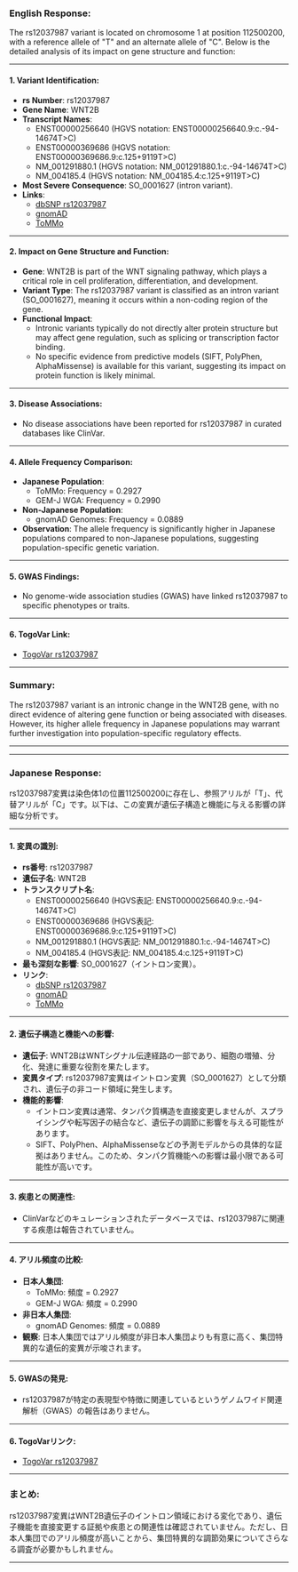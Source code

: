 ### English Response:

The rs12037987 variant is located on chromosome 1 at position 112500200, with a reference allele of "T" and an alternate allele of "C". Below is the detailed analysis of its impact on gene structure and function:

---

#### 1. **Variant Identification**:
- **rs Number**: rs12037987  
- **Gene Name**: WNT2B  
- **Transcript Names**:  
  - ENST00000256640 (HGVS notation: ENST00000256640.9:c.-94-14674T>C)  
  - ENST00000369686 (HGVS notation: ENST00000369686.9:c.125+9119T>C)  
  - NM_001291880.1 (HGVS notation: NM_001291880.1:c.-94-14674T>C)  
  - NM_004185.4 (HGVS notation: NM_004185.4:c.125+9119T>C)  
- **Most Severe Consequence**: SO_0001627 (intron variant).  
- **Links**:  
  - [dbSNP rs12037987](https://identifiers.org/dbsnp/rs12037987)  
  - [gnomAD](https://gnomad.broadinstitute.org/variant/1-112500200-T-C?dataset=gnomad_r4)  
  - [ToMMo](https://jmorp.megabank.tohoku.ac.jp/search?query=1%3A112500200)  

---

#### 2. **Impact on Gene Structure and Function**:
- **Gene**: WNT2B is part of the WNT signaling pathway, which plays a critical role in cell proliferation, differentiation, and development.  
- **Variant Type**: The rs12037987 variant is classified as an intron variant (SO_0001627), meaning it occurs within a non-coding region of the gene.  
- **Functional Impact**:  
  - Intronic variants typically do not directly alter protein structure but may affect gene regulation, such as splicing or transcription factor binding.  
  - No specific evidence from predictive models (SIFT, PolyPhen, AlphaMissense) is available for this variant, suggesting its impact on protein function is likely minimal.  

---

#### 3. **Disease Associations**:
- No disease associations have been reported for rs12037987 in curated databases like ClinVar.  

---

#### 4. **Allele Frequency Comparison**:
- **Japanese Population**:  
  - ToMMo: Frequency = 0.2927  
  - GEM-J WGA: Frequency = 0.2990  
- **Non-Japanese Population**:  
  - gnomAD Genomes: Frequency = 0.0889  
- **Observation**: The allele frequency is significantly higher in Japanese populations compared to non-Japanese populations, suggesting population-specific genetic variation.  

---

#### 5. **GWAS Findings**:
- No genome-wide association studies (GWAS) have linked rs12037987 to specific phenotypes or traits.  

---

#### 6. **TogoVar Link**:
- [TogoVar rs12037987](https://togovar.org/variant/tgv2831701)  

---

### Summary:
The rs12037987 variant is an intronic change in the WNT2B gene, with no direct evidence of altering gene function or being associated with diseases. However, its higher allele frequency in Japanese populations may warrant further investigation into population-specific regulatory effects.

---

---

### Japanese Response:

rs12037987変異は染色体1の位置112500200に存在し、参照アリルが「T」、代替アリルが「C」です。以下は、この変異が遺伝子構造と機能に与える影響の詳細な分析です。

---

#### 1. **変異の識別**:
- **rs番号**: rs12037987  
- **遺伝子名**: WNT2B  
- **トランスクリプト名**:  
  - ENST00000256640 (HGVS表記: ENST00000256640.9:c.-94-14674T>C)  
  - ENST00000369686 (HGVS表記: ENST00000369686.9:c.125+9119T>C)  
  - NM_001291880.1 (HGVS表記: NM_001291880.1:c.-94-14674T>C)  
  - NM_004185.4 (HGVS表記: NM_004185.4:c.125+9119T>C)  
- **最も深刻な影響**: SO_0001627（イントロン変異）。  
- **リンク**:  
  - [dbSNP rs12037987](https://identifiers.org/dbsnp/rs12037987)  
  - [gnomAD](https://gnomad.broadinstitute.org/variant/1-112500200-T-C?dataset=gnomad_r4)  
  - [ToMMo](https://jmorp.megabank.tohoku.ac.jp/search?query=1%3A112500200)  

---

#### 2. **遺伝子構造と機能への影響**:
- **遺伝子**: WNT2BはWNTシグナル伝達経路の一部であり、細胞の増殖、分化、発達に重要な役割を果たします。  
- **変異タイプ**: rs12037987変異はイントロン変異（SO_0001627）として分類され、遺伝子の非コード領域に発生します。  
- **機能的影響**:  
  - イントロン変異は通常、タンパク質構造を直接変更しませんが、スプライシングや転写因子の結合など、遺伝子の調節に影響を与える可能性があります。  
  - SIFT、PolyPhen、AlphaMissenseなどの予測モデルからの具体的な証拠はありません。このため、タンパク質機能への影響は最小限である可能性が高いです。  

---

#### 3. **疾患との関連性**:
- ClinVarなどのキュレーションされたデータベースでは、rs12037987に関連する疾患は報告されていません。  

---

#### 4. **アリル頻度の比較**:
- **日本人集団**:  
  - ToMMo: 頻度 = 0.2927  
  - GEM-J WGA: 頻度 = 0.2990  
- **非日本人集団**:  
  - gnomAD Genomes: 頻度 = 0.0889  
- **観察**: 日本人集団ではアリル頻度が非日本人集団よりも有意に高く、集団特異的な遺伝的変異が示唆されます。  

---

#### 5. **GWASの発見**:
- rs12037987が特定の表現型や特徴に関連しているというゲノムワイド関連解析（GWAS）の報告はありません。  

---

#### 6. **TogoVarリンク**:
- [TogoVar rs12037987](https://togovar.org/variant/tgv2831701)  

---

### まとめ:
rs12037987変異はWNT2B遺伝子のイントロン領域における変化であり、遺伝子機能を直接変更する証拠や疾患との関連性は確認されていません。ただし、日本人集団でのアリル頻度が高いことから、集団特異的な調節効果についてさらなる調査が必要かもしれません。

---